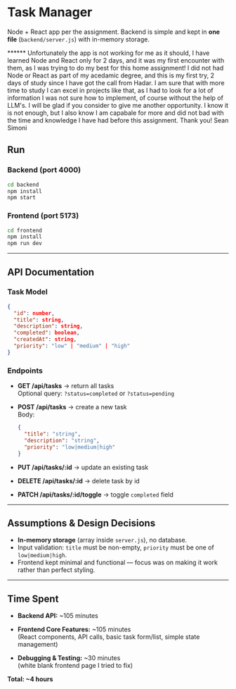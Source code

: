 # Task Manager

Node + React app per the assignment. Backend is simple and kept in **one file** (`backend/server.js`) with in-memory storage.

****** Unfortunately the app is not working for me as it should, I have learned Node and React only for 2 days, and it was my first encounter with them, as I was trying to do my best for this home assignment!
I did not had Node or React as part of my acedamic degree, and this is my first try, 2 days of study since I have got the call from Hadar. I am sure that with more time to study I can excel in projects like that, as I had to look for a lot of information I was not sure how to implement, of course without the help of LLM's.
I will be glad if you consider to give me another opportunity. I know it is not enough, but I also know I am capabale for more and did not bad with the time and knowledge I have had before this assignment.
Thank you!
Sean Simoni


## Run

### Backend (port 4000)
```bash
cd backend
npm install
npm start
```

### Frontend (port 5173)
```bash
cd frontend
npm install
npm run dev
```

---

## API Documentation

### Task Model
```json
{
  "id": number,
  "title": string,
  "description": string,
  "completed": boolean,
  "createdAt": string,
  "priority": "low" | "medium" | "high"
}
```

### Endpoints
- **GET /api/tasks** → return all tasks  
  Optional query: `?status=completed` or `?status=pending`

- **POST /api/tasks** → create a new task  
  Body:
  ```json
  {
    "title": "string",
    "description": "string",
    "priority": "low|medium|high"
  }
  ```

- **PUT /api/tasks/:id** → update an existing task

- **DELETE /api/tasks/:id** → delete task by id

- **PATCH /api/tasks/:id/toggle** → toggle `completed` field

---

## Assumptions & Design Decisions

- **In-memory storage** (array inside `server.js`), no database.    
- Input validation: `title` must be non-empty, `priority` must be one of `low|medium|high`.   
- Frontend kept minimal and functional — focus was on making it work rather than perfect styling.  

---

## Time Spent

- **Backend API:** ~105 minutes  

- **Frontend Core Features:** ~105 minutes  
  (React components, API calls, basic task form/list, simple state management)

- **Debugging & Testing:** ~30 minutes  
  (white blank frontend page I tried to fix)

**Total: ~4 hours**
